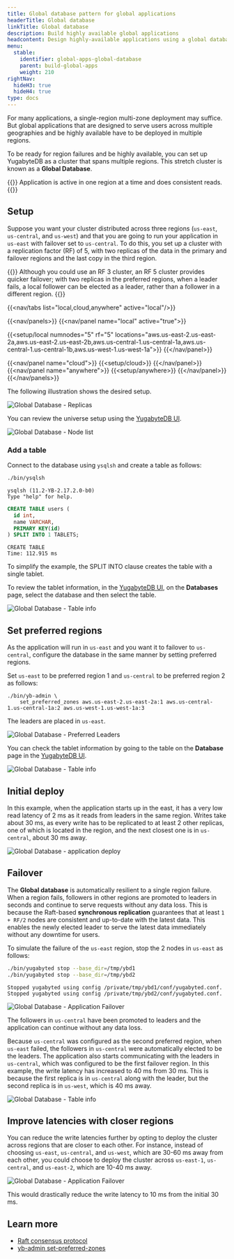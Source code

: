 ```yaml
---
title: Global database pattern for global applications
headerTitle: Global database
linkTitle: Global database
description: Build highly available global applications
headcontent: Design highly-available applications using a global database
menu:
  stable:
    identifier: global-apps-global-database
    parent: build-global-apps
    weight: 210
rightNav:
  hideH3: true
  hideH4: true
type: docs
---
```


For many applications, a single-region multi-zone deployment may suffice. But global applications that are designed to serve users across multiple geographies and be highly available have to be deployed in multiple regions.

To be ready for region failures and be highly available, you can set up YugabyteDB as a cluster that spans multiple regions. This stretch cluster is known as a **Global Database**.

{{<tip>}}
Application is active in one region at a time and does consistent reads.
{{</tip>}}

## Setup

Suppose you want your cluster distributed across three regions (`us-east`, `us-central`, and `us-west`) and that you are going to run your application in `us-east` with failover set to `us-central`. To do this, you set up a cluster with a replication factor (RF) of 5, with two replicas of the data in the primary and failover regions and the last copy in the third region.

{{<note title="RF3 vs RF5">}}
Although you could use an RF 3 cluster, an RF 5 cluster provides quicker failover; with two replicas in the preferred regions, when a leader fails, a local follower can be elected as a leader, rather than a follower in a different region.
{{</note>}}

<!-- begin: nav tabs -->
{{<nav/tabs list="local,cloud,anywhere" active="local"/>}}

{{<nav/panels>}}
{{<nav/panel name="local" active="true">}}
<!-- local cluster setup instructions -->
{{<setup/local numnodes="5" rf="5" locations="aws.us-east-2.us-east-2a,aws.us-east-2.us-east-2b,aws.us-central-1.us-central-1a,aws.us-central-1.us-central-1b,aws.us-west-1.us-west-1a">}}
{{</nav/panel>}}

{{<nav/panel name="cloud">}} {{<setup/cloud>}} {{</nav/panel>}}
{{<nav/panel name="anywhere">}} {{<setup/anywhere>}} {{</nav/panel>}}
{{</nav/panels>}}
<!-- end: nav tabs -->

The following illustration shows the desired setup.

![Global Database - Replicas](/images/develop/global-apps/global-database-replicas.png)

You can review the universe setup using the [YugabyteDB UI](http://127.0.0.1:15433/?tab=tabNodes).

![Global Database - Node list](/images/develop/global-apps/global-db-ui-nodes.png)

### Add a table

Connect to the database using `ysqlsh` and create a table as follows:

```bash
./bin/ysqlsh
```

```output
ysqlsh (11.2-YB-2.17.2.0-b0)
Type "help" for help.
```

```sql
CREATE TABLE users (
  id int,
  name VARCHAR,
  PRIMARY KEY(id)
) SPLIT INTO 1 TABLETS;
```

```output
CREATE TABLE
Time: 112.915 ms
```

To simplify the example, the SPLIT INTO clause creates the table with a single tablet.

To review the tablet information, in the [YugabyteDB UI](http://127.0.0.1:15433/), on the **Databases** page, select the database and then select the table.

![Global Database - Table info](/images/develop/global-apps/global-db-ui-db-table-1.png)

## Set preferred regions

As the application will run in `us-east` and you want it to failover to `us-central`, configure the database in the same manner by setting preferred regions.

Set `us-east` to be preferred region 1 and `us-central` to be preferred region 2 as follows:

```shell
./bin/yb-admin \
    set_preferred_zones aws.us-east-2.us-east-2a:1 aws.us-central-1.us-central-1a:2 aws.us-west-1.us-west-1a:3
```

The leaders are placed in `us-east`.

![Global Database - Preferred Leaders](/images/develop/global-apps/global-database-preferred-leaders.png)

You can check the tablet information by going to the table on the **Database** page in the [YugabyteDB UI](http://127.0.0.1:15433/).

![Global Database - Table info](/images/develop/global-apps/global-db-ui-db-table-2.png)

## Initial deploy

In this example, when the application starts up in the east, it has a very low read latency of 2 ms as it reads from leaders in the same region. Writes take about 30 ms, as every write has to be replicated to at least 2 other replicas, one of which is located in the region, and the next closest one is in `us-central`, about 30 ms away.

![Global Database - application deploy](/images/develop/global-apps/global-database-app.png)

## Failover

The **Global database** is automatically resilient to a single region failure. When a region fails, followers in other regions are promoted to leaders in seconds and continue to serve requests without any data loss. This is because the Raft-based **synchronous replication** guarantees that at least `1 + RF/2` nodes are consistent and up-to-date with the latest data. This enables the newly elected leader to serve the latest data immediately without any downtime for users.

To simulate the failure of the `us-east` region, stop the 2 nodes in `us-east` as follows:

```bash
./bin/yugabyted stop --base_dir=/tmp/ybd1
./bin/yugabyted stop --base_dir=/tmp/ybd2
```

```output
Stopped yugabyted using config /private/tmp/ybd1/conf/yugabyted.conf.
Stopped yugabyted using config /private/tmp/ybd2/conf/yugabyted.conf.
```

![Global Database - Application Failover](/images/develop/global-apps/global-database-failover.png)

The followers in `us-central` have been promoted to leaders and the application can continue without any data loss.

Because `us-central` was configured as the second preferred region, when `us-east` failed, the followers in `us-central` were automatically elected to be the leaders. The application also starts communicating with the leaders in `us-central`, which was configured to be the first failover region. In this example, the write latency has increased to 40 ms from 30 ms. This is because the first replica is in `us-central` along with the leader, but the second replica is in `us-west`, which is 40 ms away.

![Global Database - Table info](/images/develop/global-apps/global-db-ui-db-table-3.png)

## Improve latencies with closer regions

You can reduce the write latencies further by opting to deploy the cluster across regions that are closer to each other. For instance, instead of choosing `us-east`, `us-central`, and `us-west`, which are 30-60 ms away from each other, you could choose to deploy the cluster across `us-east-1`, `us-central`, and `us-east-2`, which are 10-40 ms away.

![Global Database - Application Failover](/images/develop/global-apps/global-database-closer-regions.png)

This would drastically reduce the write latency to 10 ms from the initial 30 ms.

## Learn more

- [Raft consensus protocol](../../../architecture/docdb-replication/replication)
- [yb-admin set-preferred-zones](../../../admin/yb-admin/#set-preferred-zones)
